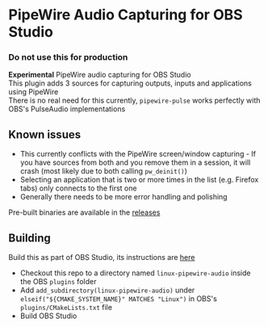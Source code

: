 # PipeWire Audio Capturing for OBS Studio
### Do not use this for production
**Experimental** PipeWire audio capturing for OBS Studio  
This plugin adds 3 sources for capturing outputs, inputs and applications using PipeWire  
There is no real need for this currently, `pipewire-pulse` works perfectly with OBS's PulseAudio implementations

## Known issues
- This currently conflicts with the PipeWire screen/window capturing - If you have sources from both and you remove them in a session, 
it will crash (most likely due to both calling `pw_deinit()`)
- Selecting an application that is two or more times in the list (e.g. Firefox tabs) only connects to the first one
- Generally there needs to be more error handling and polishing

Pre-built binaries are available in the [releases](https://github.com/Qufyy/obs-pipewire-audio-capture/releases)
## Building
Build this as part of OBS Studio, its instructions are [here](https://obsproject.com/wiki/install-instructions#linux)
- Checkout this repo to a directory named `linux-pipewire-audio` inside the OBS `plugins` folder  
- Add `add_subdirectory(linux-pipewire-audio)` under `elseif("${CMAKE_SYSTEM_NAME}" MATCHES "Linux")` in OBS's `plugins/CMakeLists.txt` file  
- Build OBS Studio
